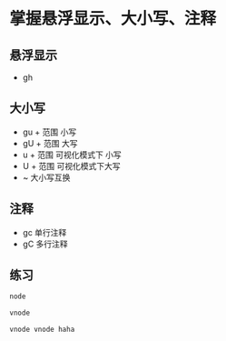# 掌握悬浮显示、大小写、注释

## 悬浮显示
- gh 

## 大小写
* gu + 范围 小写
* gU + 范围 大写 
* u + 范围 可视化模式下 小写
* U + 范围 可视化模式下大写
* ~ 大小写互换

## 注释
* gc 单行注释
* gC 多行注释
  
## 练习

```js
node

vnode 

vnode vnode haha
```
